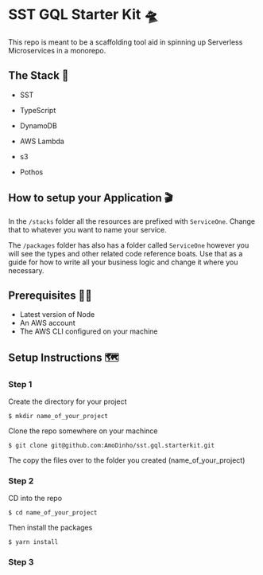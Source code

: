 # SST GQL Starter Kit 🛸

This repo is meant to be a scaffolding tool aid in spinning up Serverless Microservices in a monorepo.

## The Stack 🎁

- SST

- TypeScript

- DynamoDB

- AWS Lambda

- s3

- Pothos

## How to setup your Application 🎬

In the `/stacks` folder all the resources are prefixed with `ServiceOne`. Change that to whatever you want to name your service.

The `/packages` folder has also has a folder called `ServiceOne` however you will see the types and other related code reference boats. Use that as a guide for how to write all your business logic and change it where you necessary.

## Prerequisites 👨‍⚖️

- Latest version of Node
- An AWS account
- The AWS CLI configured on your machine

## Setup Instructions 🗺️

### Step 1

Create the directory for your project

```
$ mkdir name_of_your_project

```

Clone the repo somewhere on your machince

```
$ git clone git@github.com:AmoDinho/sst.gql.starterkit.git
```

The copy the files over to the folder you created (name_of_your_project)

### Step 2

CD into the repo

```
$ cd name_of_your_project
```

Then install the packages

```
$ yarn install
```

### Step 3

